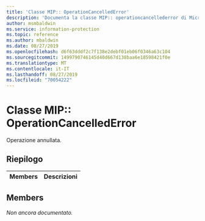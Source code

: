 ```yaml
---
title: 'Classe MIP:: OperationCancelledError'
description: 'Documenta la classe MIP:: operationcancellederror di Microsoft Information Protection (MIP) SDK.'
author: msmbaldwin
ms.service: information-protection
ms.topic: reference
ms.author: mbaldwin
ms.date: 08/27/2019
ms.openlocfilehash: d6f63dddf2c7f138e2debf01eb06f0346a63c104
ms.sourcegitcommit: 1499790746145d40d667d138baa6e18598421f0e
ms.translationtype: MT
ms.contentlocale: it-IT
ms.lasthandoff: 08/27/2019
ms.locfileid: "70054222"
---
```

# <a name="class-mipoperationcancellederror"></a>Classe MIP:: OperationCancelledError 
Operazione annullata.
  
## <a name="summary"></a>Riepilogo
 Members                        | Descrizioni                                
--------------------------------|---------------------------------------------
  
## <a name="members"></a>Members
_Non ancora documentato._
